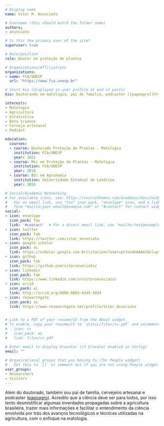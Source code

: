```yaml
---
# Display name
name: Vitor M. Anunciato

# Username (this should match the folder name)
authors:
- anunciato

# Is this the primary user of the site?
superuser: true

# Role/position
role: Doutor em proteção de plantas

# Organizations/Affiliations
organizations:
- name: FCA/UNESP
  url: "https://www.fca.unesp.br"

# Short bio (displayed in user profile at end of posts)
bio: Doutorando em matologia, pai de familia, podcaster ([papoagro](https://www.papoagro.com.br/)) e cervejeiro artesanal.

interests:
- Matologia
- Agricultura
- Estatistica
- Data science
- Cerveja artesanal
- Podcast

education:
  courses:
  - course: Doutorado Proteção de Plantas - Matologia
    institution: FCA/UNESP
    year: 2021
  - course: Msc em Proteção de Plantas - Matologia
    institution: FCA/UNESP
    year: 2018
  - course: BSc em Agronomia
    institution: Universidade Estadual de Londrina
    year: 2016

# Social/Academic Networking
# For available icons, see: https://sourcethemes.com/academic/docs/widgets/#icons
#   For an email link, use "fas" icon pack, "envelope" icon, and a link in the
#   form "mailto:your-email@example.com" or "#contact" for contact widget.
social:
- icon: envelope
  icon_pack: fas
  link: '#contact'  # For a direct email link, use "mailto:test@example.org".
- icon: twitter
  icon_pack: fab
  link: https://twitter.com/vitor_anunciato
- icon: google-scholar
  icon_pack: ai
  link: https://scholar.google.com.br/citations?user=pt3xe4UAAAAJ&hl=pt-BR
- icon: github
  icon_pack: fab
  link: https://github.com/vitoranunciato/
- icon: linkedin
  icon_pack: fab
  link: https://www.linkedin.com/in/vitoranunciato/
- icon: orcid
  icon_pack: ai
  link: http://orcid.org/0000-0003-4349-1834
- icon: researchgate
  icon_pack: ai
  link: https://www.researchgate.net/profile/Vitor_Anunciato
  

# Link to a PDF of your resume/CV from the About widget.
# To enable, copy your resume/CV to `static/files/cv.pdf` and uncomment the lines below.  
# - icon: cv
#   icon_pack: ai
#   link: files/cv.pdf

# Enter email to display Gravatar (if Gravatar enabled in Config)
email: ""
  
# Organizational groups that you belong to (for People widget)
#   Set this to `[]` or comment out if you are not using People widget.  
user_groups:
- Researchers
- Visitors
---
```


Além do doutorado, também sou pai de família, cervejeiro artesanal e podcaster ([papoagro](https://www.papoagro.com.br/)). Acredito que a ciência deve ser para todos, por isso tento desmistificar algumas inverdades propagadas sobre a agricultura brasileira, trazer mais informações e facilitar o entendimento da ciência envolvida por trás dos avanços tecnológicos e técnicas utilizadas na agricultura, com o enfoque na matologia.


